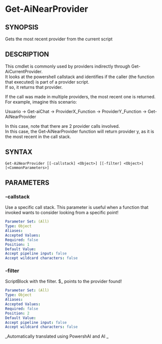 ﻿---
external help file: powershai-help.xml
schema: 2.0.0
powershai: true
---

# Get-AiNearProvider

## SYNOPSIS <!--!= @#Synop !-->
Gets the most recent provider from the current script

## DESCRIPTION <!--!= @#Desc !-->
This cmdlet is commonly used by providers indirectly through Get-AiCurrentProvider.  
It looks at the powershell callstack and identifies if the caller (the function that executed) is part of a provider script.  
If so, it returns that provider.

If the call was made in multiple providers, the most recent one is returned. For example, imagine this scenario:







Usuario -> Get-aiChat -> ProviderX_Function -> ProviderY_Function -> Get-AiNearProvider

In this case, note that there are 2 provider calls involved.  
In this case, the Get-AiNearProvider function will return provider y, as it is the most recent in the call stack.

## SYNTAX <!--!= @#Syntax !-->

```
Get-AiNearProvider [[-callstack] <Object>] [[-filter] <Object>] [<CommonParameters>]
```

## PARAMETERS <!--!= @#Params !-->

### -callstack
Use a specific call stack.
This parameter is useful when a function that invoked wants to consider looking from a specific point!

```yml
Parameter Set: (All)
Type: Object
Aliases: 
Accepted Values: 
Required: false
Position: 1
Default Value: 
Accept pipeline input: false
Accept wildcard characters: false
```

### -filter
ScriptBlock with the filter. $_ points to the provider found!

```yml
Parameter Set: (All)
Type: Object
Aliases: 
Accepted Values: 
Required: false
Position: 2
Default Value: 
Accept pipeline input: false
Accept wildcard characters: false
```


<!--PowershaiAiDocBlockStart-->
_Automatically translated using PowershAI and AI
_
<!--PowershaiAiDocBlockEnd-->
